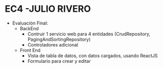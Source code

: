 # EC4 -JULIO RIVERO


  - Evaluación Final:
    - BackEnd
      - Contruir 1 servicio web para 4 entidades (CrudRepository, PagingAndSortingRepository)
      - Controladores adicional
    - Front End
      - Vista de tabla de datos, con datos cargados, usando ReactJS
      - Formulario para crear y editar
